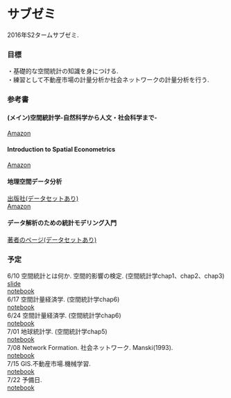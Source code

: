 # サブゼミ
2016年S2タームサブゼミ.

### 目標  
・基礎的な空間統計の知識を身につける.  
・練習として不動産市場の計量分析か社会ネットワークの計量分析を行う.  

### 参考書  
#### (メイン)空間統計学-自然科学から人文・社会科学まで-  
[Amazon](https://www.amazon.co.jp/空間統計学-自然科学から人文・社会科学まで-統計ライブラリー-瀬谷/dp/4254128312)    

#### Introduction to Spatial Econometrics   
[Amazon](https://www.amazon.co.jp/Introduction-Spatial-Econometrics-Statistics-Monographs/dp/142006424X?ie=UTF8&*Version*=1&*entries*=0)  
#### 地理空間データ分析    
[出版社(データセットあり)](http://www.kyoritsu-pub.co.jp/bookdetail/9784320019270)  
[Amazon](http://www.amazon.co.jp/%E5%9C%B0%E7%90%86%E7%A9%BA%E9%96%93%E3%83%87%E3%83%BC%E3%82%BF%E5%88%86%E6%9E%90-R%E3%81%A7%E5%AD%A6%E3%81%B6%E3%83%87%E3%83%BC%E3%82%BF%E3%82%B5%E3%82%A4%E3%82%A8%E3%83%B3%E3%82%B9-7-%E8%B0%B7%E6%9D%91-%E6%99%8B/dp/432001927X)  

#### データ解析のための統計モデリング入門  
[著者のページ(データセットあり)](http://hosho.ees.hokudai.ac.jp/~kubo/ce/IwanamiBook.html)  

### 予定
6/10 空間統計とは何か. 空間的影響の検定. (空間統計学chap1、chap2、chap3)   
[slide](第1講空間相関.pdf)  
[notebook](http://nbviewer.jupyter.org/github/NlGG/SpatialStatistics/blob/master/subzemi/1.ipynb)   
6/17 空間計量経済学. (空間統計学chap6)  
[notebook](http://nbviewer.jupyter.org/github/NlGG/SpatialStatistics/blob/master/subzemi/2.ipynb)  
6/24 空間計量経済学. (空間統計学chap6)  
[notebook](http://nbviewer.jupyter.org/github/NlGG/SpatialStatistics/blob/master/subzemi/3.ipynb)  
7/01 地球統計学. (空間統計学chap5)  
[notebook](http://nbviewer.jupyter.org/github/NlGG/SpatialStatistics/blob/master/subzemi/4.ipynb)  
7/08 Network Formation. 社会ネットワーク. Manski(1993).  
[notebook](http://nbviewer.jupyter.org/github/NlGG/SpatialStatistics/blob/master/subzemi/5.ipynb)  
7/15 GIS.不動産市場.機械学習.   
[notebook](http://nbviewer.jupyter.org/github/NlGG/SpatialStatistics/blob/master/subzemi/6.ipynb)  
7/22 予備日.   
[notebook](http://nbviewer.jupyter.org/github/NlGG/SpatialStatistics/blob/master/subzemi/7.ipynb)
